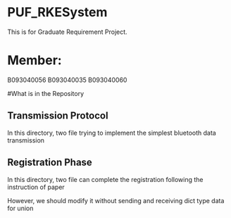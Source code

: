 # PUF_RKESystem
This is for Graduate Requirement Project.
# Member:
B093040056
B093040035
B093040060

#What is in the Repository
## Transmission Protocol
In this directory, two file trying to implement the simplest bluetooth data transmission

## Registration Phase
In this directory, two file can complete the registration following the instruction of paper

However, we should modify it without sending and receiving dict type data for union

